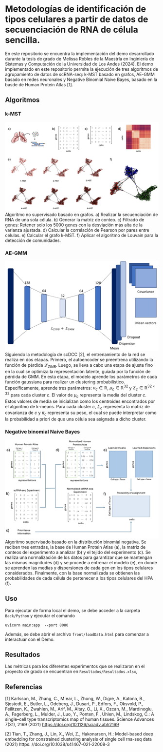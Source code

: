 # Metodologías de identificación de tipos celulares a partir de datos de secuenciación de RNA de célula sencilla. 
En este repositorio se encuentra la implementación del demo desarrollado durante la tesis de grado de Melissa Robles de la Maestría en Inginiería de Sistemas y Computación de la Universidad de Los Andes (2024). El demo implementado en este repositorio permite la ejecución de tres algoritmos de agrupamiento de datos de scRNA-seq: k-MST basado en grafos, AE-GMM basado en redes neuronales y Negative Binomial Naive Bayes, basado en la basde de Human Protein Atlas [1].

## Algoritmos
### k-MST
![k-MST Algorithm](Diagramas/k-MST.png)
Algoritmo no supervisado basado en grafos. a) Realizar la secuenciación de RNA de una sola célula. b) Generar la matriz de conteo. c) Filtrado de genes: Retener solo los 5000 genes con la desviación más alta de la varianza ajustada. d) Calcular la correlación de Pearson por pares entre células. e) Calcular el grafo k-MST. f) Aplicar el algoritmo de Louvain para la detección de comunidades.


### AE-GMM
![AE-GMM Algorithm](Diagramas/architecture_AEGMM.png)
Siguiendo la metodología de scDCC [2], el entrenamiento de la red se realiza en dos etapas. Primero, el autoencoder se preentrena utilizando la función de pérdida $\mathcal{L}_{ZINB}$. Luego, se lleva a cabo una etapa de ajuste fino en la cual se optimiza la representación latente, guiada por la función de pérdida de GMM. En esta etapa, el modelo aprende los parámetros de cada función gaussiana para realizar un clustering probabilístico. Específicamente, aprende tres parámetros: $\pi_c \in \mathbb{R}$, $\mu_c \in \mathbb{R}^{32}$ y $\Sigma_c \in \mathbb{R}^{32×32}$ para cada cluster $c$. El valor de $\mu_c$ representa la media del cluster $c$. Estos valores de media se inicializan como los centroides encontrados por el algoritmo de k-means. Para cada cluster $c$, $\Sigma_c$ representa la matriz de covarianza de $c$ y $\pi_c$ representa su peso, el cual se puede interpretar como la probabilidad a priori de que una célula sea asignada a dicho cluster.

### Negative binomial Naive Bayes
![AB Algorithm](Diagramas/algoritmo_NB.png)
Algoritmo supervisado basado en la distribución binomial negativa. Se reciben tres entradas, la base de Human Protein Atlas (a), la matriz de conteos del experimento a analizar (b) y el tejido del experimento (c). Se realiza una normalización de los datos para garantizar que se mantengan las mismas magnitudes (d) y se procede a entrenar el modelo (e), en donde se aprenden las medias y dispersiones de cada gen en los tipos celulares considerados. Finalmente, con la base normalizada se obtienen las probabilidades de cada célula de pertenecer a los tipos celulares del HPA (f).


## Uso
Para ejecutar de forma local el demo, se debe acceder a la carpeta `Back/Python` y ejecutar el comando 
```
uvicorn main:app  --port 8080
```
Además, se debe abrir el archivo `front/loadData.html` para comenzar a interactuar con el Demo.

## Resultados
Las métricas para los diferentes experimentos que se realizaron en el proyecto de grado se encuentran en `Resultados/Resultados.xlsx`,

## Referencias 
[1] Karlsson, M., Zhang, C., M´ear, L., Zhong, W., Digre, A., Katona, B., Sjostedt, E., Butler, L., Odeberg, J., Dusart, P., Edfors, F., Oksvold, P., Feilitzen, K., Zwahlen, M., Arif, M., Altay, O., Li, X., Ozcan, M., Mardinoglu, A., Fagerberg, L., Mulder, J., Luo, Y., Ponten, F., Uhlen, M., Lindskog, C.: A single–cell type transcriptomics map of human tissues. Science Advances 7(31), 2169 (2021) https://doi.org/10.1126/sciadv.abh2169 

[2] Tian, T., Zhang, J., Lin, X., Wei, Z., Hakonarson, H.: Model-based deep embedding for constrained clustering analysis of single cell rna-seq data (2021) https: //doi.org/10.1038/s41467-021-22008-3 